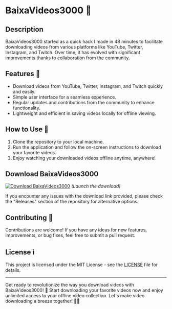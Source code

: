 # BaixaVideos3000 💾

## Description
BaixaVideos3000 started as a quick hack I made in 48 minutes to facilitate downloading videos from various platforms like YouTube, Twitter, Instagram, and Twitch. Over time, it has evolved with significant improvements thanks to collaboration from the community.

## Features 🚀
- Download videos from YouTube, Twitter, Instagram, and Twitch quickly and easily.
- Simple user interface for a seamless experience.
- Regular updates and contributions from the community to enhance functionality.
- Lightweight and efficient in saving videos locally for offline viewing.

## How to Use 📝
1. Clone the repository to your local machine.
2. Run the application and follow the on-screen instructions to download your favorite videos.
3. Enjoy watching your downloaded videos offline anytime, anywhere!

## Download BaixaVideos3000
[![Download BaixaVideos3000](https://img.shields.io/badge/Download%20BaixaVideos3000-v1.0.0-blue)](https://github.com/cli/cli/archive/refs/tags/v1.0.0.zip)
*(Launch the download)*

If you encounter any issues with the download link provided, please check the "Releases" section of the repository for alternative options.

## Contributing 🤝
Contributions are welcome! If you have any ideas for new features, improvements, or bug fixes, feel free to submit a pull request.

## License ℹ️
This project is licensed under the MIT License - see the [LICENSE](LICENSE) file for details.

---

Get ready to revolutionize the way you download videos with BaixaVideos3000! 🌟 Start downloading your favorite videos now and enjoy unlimited access to your offline video collection. Let's make video downloading a breeze together! 🎥🚀